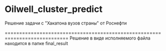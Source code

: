 # Oilwell_cluster_predict
Решение задачи с "Хакатона вузов страны" от Роснефти


============================================================================
Решение в виде исполняемого файла находится в папке final_result
